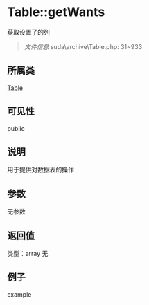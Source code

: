 # Table::getWants
获取设置了的列
> *文件信息* suda\archive\Table.php: 31~933
## 所属类 

[Table](../Table.md)

## 可见性

  public  
## 说明


用于提供对数据表的操作


## 参数

无参数

## 返回值
类型：array
无

## 例子

example